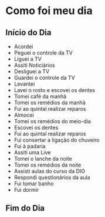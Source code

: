 # Como foi meu dia

## Início do Dia

* Acordei
* Peguei o controle da TV
* Liguei a TV
* Assiti Noticiários
* Desliguei a TV
* Guardei o controle da TV
* Levantei
* Lavei o rosto e escovei os dentes
* Tomei café da manhã
* Tomei os remédios da manhã
* Fui ao quintal realizar reparos
* Almocei
* Tomei os remédios do meio-dia
* Escovei os dentes
* Fui ao quintal realizar reparos
* Fui consertar a ligação do chuveiro
* Fui à padaria
* Assiti uma Live
* Tomei o lanche da noite
* Tomei os remédios da noite
* Assisti aulas do curso da DIO
* Respondi questionários da aula
* Fui tomar banho
* Fui dormir

## Fim do Dia